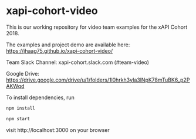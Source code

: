 # xapi-cohort-video
This is our working repository for video team examples for the xAPI Cohort 2018.

The examples and project demo are available here: https://jhaag75.github.io/xapi-cohort-video/

Team Slack Channel: xapi-cohort.slack.com (#team-video)

Google Drive: https://drive.google.com/drive/u/1/folders/1l0hrkh3yIa3lNpK78mTuBK6_p2PAKWqd

To install dependencies, run

```bash
npm install
```

```bash
npm start
```

visit http://localhost:3000 on your browser
